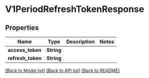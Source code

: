 # V1PeriodRefreshTokenResponse

## Properties

Name | Type | Description | Notes
------------ | ------------- | ------------- | -------------
**access_token** | **String** |  | 
**refresh_token** | **String** |  | 

[[Back to Model list]](../README.md#documentation-for-models) [[Back to API list]](../README.md#documentation-for-api-endpoints) [[Back to README]](../README.md)


